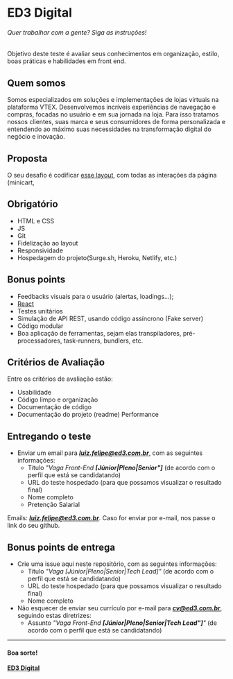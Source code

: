 # ED3 Digital
###### Quer trabalhar com a gente? Siga as instruções!

Objetivo deste teste é avaliar seus conhecimentos em organização, estilo, boas práticas e habilidades em front end.

## Quem somos
Somos especializados em soluções e implementações de lojas virtuais na plataforma VTEX. Desenvolvemos incríveis experiências de navegação e compras, focadas no usuário e em sua jornada na loja. Para isso tratamos nossos clientes, suas marca e seus consumidores de forma personalizada e entendendo ao máximo suas necessidades na transformação digital do negócio e inovação.

## Proposta
O seu desafio é codificar [esse layout](https://www.figma.com/file/ctqLzWR6iHmif00qlK7ewK/ED3---Test-Front-end?node-id=201%3A414), com todas as interações da página (minicart, 

## Obrigatório
* HTML e CSS 
* JS
* Git
* Fidelização ao layout
* Responsividade
* Hospedagem do projeto(Surge.sh, Heroku, Netlify, etc.)

## Bonus points
* Feedbacks visuais para o usuário (alertas, loadings...);
* [React](https://reactjs.org/)
* Testes unitários
* Simulação de API REST, usando código assíncrono (Fake server)
* Código modular 
* Boa aplicação de ferramentas, sejam elas transpiladores, pré-processadores, task-runners, bundlers, etc.

## Critérios de Avaliação
Entre os critérios de avaliação estão:

* Usabilidade
* Código limpo e organização
* Documentação de código
* Documentação do projeto (readme)
Performance


## Entregando o teste

* Enviar um email para _**luiz.felipe@ed3.com.br**_, com as seguintes informações:
  * Título _"Vaga Front-End **[Júnior|Pleno|Senior"]**_ (de acordo com o perfil que está se candidatando)
  * URL do teste hospedado (para que possamos visualizar o resultado final)
  * Nome completo
  * Pretenção Salarial

Emails:
_**luiz.felipe@ed3.com.br**_.
Caso for enviar por e-mail, nos passe o link do seu github.

## Bonus points de entrega

* Crie uma issue aqui neste repositório, com as seguintes informações:
  * Título _"Vaga [Júnior|Pleno|Senior|Tech Lead]"_ (de acordo com o perfil que está se candidatando)
  * URL do teste hospedado (para que possamos visualizar o resultado final)
  * Nome completo
* Não esquecer de enviar seu currículo por e-mail para _**cv@ed3.com.br**_, seguindo estas diretrizes:
  * Assunto _"Vaga Front-End **[Júnior|Pleno|Senior|Tech Lead"]**"_ (de acordo com o perfil que está se candidatando)

---

#### Boa sorte!

**[ED3 Digital](http://ed3.com.br/)**
